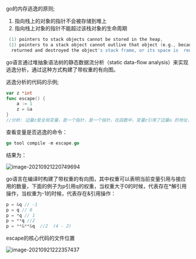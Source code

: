 go的内存逃逸的原则;

1. 指向栈上的对象的指针不会被存储到堆上
2. 指向栈上对象的指针不能超过该栈对象的生命周期

```go
 (1) pointers to stack objects cannot be stored in the heap, 
 (2) pointers to a stack object cannot outlive that object (e.g., because the declaring function
  returned and destroyed the object's stack frame, or its space is  reused across loop iterations for logically distinct variables).
```



go语言通过堆抽象语法树的静态数据流分析（static data-flow analysis）来实现逃逸分析，通过这种方式构建了带权重的有向图。

逃逸分析的代码的示例;

```go
var z *int
func escape() {
    a := 1 
    z = &a 
}
//分析: 边量z是全局变量，是一个指针，是一个指针，在函数中，变量z引用了边量a 的地址，如果a 被分配到了栈上，就不满足上面的原则2，变量z超出了变量a 的生命周期，因此变量a最终被分配到了堆上
```

查看变量是否逃逸的命令：

```go
go tool compile -m escape.go
```

结果为：

![image-20210921220749694](http://akatsuke.com/image-20210921220749694.png)

go语言在编译时构建了带权重的有向图，其中权重可以表明当前变量引用与接应用的数量，下面的例子为p引用q的权重，当权重大于0的时候，代表存在*解引用操作，当权重为-1的时候，代表存在&引用操作：

```go
p = &q // -1
p = q // 0
p = *q // 1
p = **q //2
p = **&**&q  //2  (4 - 2)
```

escape的核心代码的文件位置

  ![image-20210921222357437](http://akatsuke.com/image-20210921222357437.png)